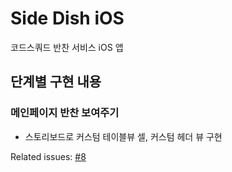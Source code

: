 # Side Dish iOS

코드스쿼드 반찬 서비스 iOS 앱

## 단계별 구현 내용

### 메인페이지 반찬 보여주기

* 스토리보드로 커스텀 테이블뷰 셀, 커스텀 헤더 뷰 구현

Related issues: [#8][issue8]



[issue8]: https://github.com/codesquad-member-2020/sidedish-12/issues/8

